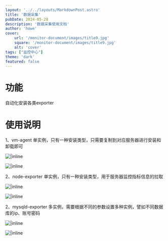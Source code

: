 ```yaml
---
layout: '../../layouts/MarkdownPost.astro'
title: '数据采集'
pubDate: 2024-05-28
description: '数据采集使用文档'
author: 'howe'
cover:
    url: '/monitor-document/images/title9.jpg'
    square: '/monitor-document/images/title9.jpg'
    alt: 'cover'
tags: ["监控中心"] 
theme: 'dark'
featured: false
---
```


# 功能
自动化安装各类exporter

# 使用说明
1、vm-agent 单实例，只有一种安装类型，只需要复制到对应服务器进行安装和卸载即可

![|inline](/monitor-document/images/19.png)

![|inline](/monitor-document/images/20.png)

2、node-exporter 单实例，只有一种安装类型，用于服务器监控指标信息的拉取

![|inline](/monitor-document/images/21.png)

![|inline](/monitor-document/images/22.png)

2、mysqld-exporter 多实例，需要根据不同的参数设置多种实例，譬如不同数据库的ip、账号密码

![|inline](/monitor-document/images/23.png)

![|inline](/monitor-document/images/24.png)



